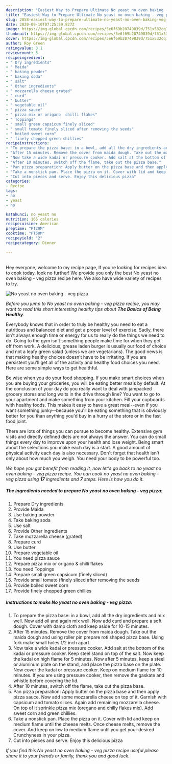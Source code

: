 ```yaml
---
description: "Easiest Way to Prepare Ultimate No yeast no oven baking - veg pizza"
title: "Easiest Way to Prepare Ultimate No yeast no oven baking - veg pizza"
slug: 2858-easiest-way-to-prepare-ultimate-no-yeast-no-oven-baking-veg-pizza
date: 2020-09-10T07:25:59.827Z
image: https://img-global.cpcdn.com/recipes/5e6f69b20749839d/751x532cq70/no-yeast-no-oven-baking-veg-pizza-recipe-main-photo.jpg
thumbnail: https://img-global.cpcdn.com/recipes/5e6f69b20749839d/751x532cq70/no-yeast-no-oven-baking-veg-pizza-recipe-main-photo.jpg
cover: https://img-global.cpcdn.com/recipes/5e6f69b20749839d/751x532cq70/no-yeast-no-oven-baking-veg-pizza-recipe-main-photo.jpg
author: Roy Green
ratingvalue: 3.1
reviewcount: 5
recipeingredient:
- " Dry ingredients"
- " Maida"
- " baking powder"
- " baking soda"
- " salt"
- " Other ingredients"
- " mozzarella cheese grated"
- " curd"
- " butter"
- " vegetable oil"
- " pizza sauce"
- " pizza mix or origano  chilli flakes"
- " Toppings"
- " small green capsicum finely sliced"
- " small tomato finely sliced after removing the seeds"
- " boiled sweet corn"
- " finely chopped green chillies"
recipeinstructions:
- "To prepare the pizza base: in a bowl, add all the dry ingredients and mix well. Now add oil and again mix well. Now add curd and prepare a soft dough. Cover with damp cloth and keep aside for 10-15 minutes."
- "After 15 minutes. Remove the cover from maida dough. Take out the maida dough and using roller pin prepare roti shaped pizza base. Using fork make small holes 1/2 inch apart."
- "Now take a wide kadai or pressure cooker. Add salt at the bottom of the kadai or pressure cooker. Keep steel stand on top of the salt. Now keep the kadai on high flame for 5 minutes. Now after 5 minutes, keep a steel or aluminum plate on the stand, and place the pizza base on the plate. Now cover the kadai or pressure cooker. Keep on medium flame for 10 minutes. If you are using pressure cooker, then remove the gaskate and whistle before covering the lid."
- "After 10 minutes, switch off the flame, take out the pizza base."
- "Pan pizza preparation: Apply butter on the pizza base and then apply pizza sauce. Now add some mozzarella cheese on top of it. Garnish with capsicum and tomato slices. Again add remaining mozzarella cheese. On top of it sprinkle pizza mix (oregano and chilly flakes mix). Add sweet corn and green chillies."
- "Take a nonstick pan. Place the pizza on it. Cover with lid and keep on medium flame until the cheese melts. Once cheese melts, remove the cover. And keep on low to medium flame until you get your desired Crunchyness in your pizza."
- "Cut into pieces and serve. Enjoy this delicious pizza"
categories:
- Recipe
tags:
- no
- yeast
- no

katakunci: no yeast no 
nutrition: 165 calories
recipecuisine: American
preptime: "PT29M"
cooktime: "PT50M"
recipeyield: "2"
recipecategory: Dinner

---
```

<br>
Hey everyone, welcome to my recipe page, If you're looking for recipes idea to cook today, look no further! We provide you only the best No yeast no oven baking - veg pizza recipe here. We also have wide variety of recipes to try.
<br>


![No yeast no oven baking - veg pizza](https://img-global.cpcdn.com/recipes/5e6f69b20749839d/751x532cq70/no-yeast-no-oven-baking-veg-pizza-recipe-main-photo.jpg)

<i>Before you jump to No yeast no oven baking - veg pizza recipe, you may want to read this short interesting healthy tips about <strong>The Basics of Being Healthy</strong>.</i>

Everybody knows that in order to truly be healthy you need to eat a nutritious and balanced diet and get a proper level of exercise. Sadly, there isn't always enough time or energy for us to really do the things we need to do. Going to the gym isn't something people make time for when they get off from work. A delicious, grease laden burger is usually our food of choice and not a leafy green salad (unless we are vegetarians). The good news is that making healthy choices doesn’t have to be irritating. If you are persistent you'll get all of the activity and healthy food choices you need. Here are some simple ways to get healthful.

Be wise when you do your food shopping. If you make smart choices when you are buying your groceries, you will be eating better meals by default. At the conclusion of your day do you really want to deal with jampacked grocery stores and long waits in the drive through line? You want to go to your apartment and make something from your kitchen. Fill your cupboards with healthy foods. This makes it easy to have a great meal--even if you want something junky--because you'll be eating something that is obviously better for you than anything you'd buy in a hurry at the store or in the fast food joint.

There are lots of things you can pursue to become healthy. Extensive gym visits and directly defined diets are not always the answer. You can do small things every day to improve upon your health and lose weight. Being smart about the selections you make each day is a start. A good amount of physical activity each day is also necessary. Don't forget that health isn't only about how much you weigh. You need your body to be powerful too. 


<i>We hope you got benefit from reading it, now let's go back to no yeast no oven baking - veg pizza recipe. You can cook no yeast no oven baking - veg pizza using <strong>17</strong> ingredients and <strong>7</strong> steps. Here is how you do it.
</i>

##### The ingredients needed to prepare No yeast no oven baking - veg pizza:

1. Prepare  Dry ingredients
1. Provide  Maida
1. Use  baking powder
1. Take  baking soda
1. Use  salt
1. Provide  Other ingredients
1. Take  mozzarella cheese (grated)
1. Prepare  curd
1. Use  butter
1. Prepare  vegetable oil
1. You need  pizza sauce
1. Prepare  pizza mix or origano &amp; chilli flakes
1. You need  Toppings
1. Prepare  small green capsicum (finely sliced)
1. Provide  small tomato (finely sliced after removing the seeds
1. Provide  boiled sweet corn
1. Provide  finely chopped green chillies


##### Instructions to make No yeast no oven baking - veg pizza:

1. To prepare the pizza base: in a bowl, add all the dry ingredients and mix well. Now add oil and again mix well. Now add curd and prepare a soft dough. Cover with damp cloth and keep aside for 10-15 minutes.
1. After 15 minutes. Remove the cover from maida dough. Take out the maida dough and using roller pin prepare roti shaped pizza base. Using fork make small holes 1/2 inch apart.
1. Now take a wide kadai or pressure cooker. Add salt at the bottom of the kadai or pressure cooker. Keep steel stand on top of the salt. Now keep the kadai on high flame for 5 minutes. Now after 5 minutes, keep a steel or aluminum plate on the stand, and place the pizza base on the plate. Now cover the kadai or pressure cooker. Keep on medium flame for 10 minutes. If you are using pressure cooker, then remove the gaskate and whistle before covering the lid.
1. After 10 minutes, switch off the flame, take out the pizza base.
1. Pan pizza preparation: Apply butter on the pizza base and then apply pizza sauce. Now add some mozzarella cheese on top of it. Garnish with capsicum and tomato slices. Again add remaining mozzarella cheese. On top of it sprinkle pizza mix (oregano and chilly flakes mix). Add sweet corn and green chillies.
1. Take a nonstick pan. Place the pizza on it. Cover with lid and keep on medium flame until the cheese melts. Once cheese melts, remove the cover. And keep on low to medium flame until you get your desired Crunchyness in your pizza.
1. Cut into pieces and serve. Enjoy this delicious pizza


<i>If you find this No yeast no oven baking - veg pizza recipe useful please share it to your friends or family, thank you and good luck.</i>

